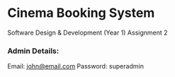 # Cinema Booking System

Software Design & Development (Year 1) Assignment 2


### Admin Details:

Email: john@email.com
Password: superadmin